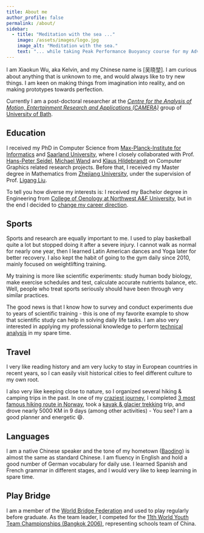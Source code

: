 ```yaml
---
title: About me
author_profile: false
permalink: /about/
sidebar:
  - title: "Meditation with the sea ..."
    image: /assets/images/logo.jpg
    image_alt: "Meditation with the sea."
    text: "... while taking Peak Performance Buoyancy course for my Advanced Open Water Diver certification."
---
```

I am Xiaokun Wu, aka Kelvin, and my Chinese name is [吴晓堃].
I am curious about anything that is unknown to me, and would always like to try new things.
I am keen on making things from imagination into reality, and on making prototypes towards perfection.

Currently I am a post-doctoral researcher at the [*Centre for the Analysis of Motion, Entertainment Research and Applications (CAMERA)*](https://www.camera.ac.uk/) group of [University of Bath](https://www.bath.ac.uk/).

## Education
I received my PhD in Computer Science from [Max-Planck-Institute for Informatics](https://www.mpi-inf.mpg.de/departments/computer-graphics/) and [Saarland University](https://www.uni-saarland.de/en/home.html), where I closely collaborated with Prof. [Hans-Peter Seidel](https://people.mpi-inf.mpg.de/~hpseidel/), [Michael Wand](http://www.staff.uni-mainz.de/wandm/) and [Klaus Hildebrandt](https://graphics.tudelft.nl/~klaus/) on Computer Graphics related research projects.
Before that, I received my Master degree in Mathematics from [Zhejiang University](http://www.zju.edu.cn/english/), under the supervision of Prof. [Ligang Liu](http://staff.ustc.edu.cn/~lgliu/).

To tell you how diverse my interests is: I received my Bachelor degree in Engineering from [College of Oenology at Northwest A&F University](http://wine.nwsuaf.edu.cn/), but in the end I decided to [change my career direction](/pages/about/why-not-wine).

## Sports
Sports and research are equally important to me. I used to play basketball quite a lot but stopped doing it after a severe injury.
I cannot walk as normal for nearly one year, then I learned Latin American dances and Yoga later for better recovery.
I also kept the habit of going to the gym daily since 2010, mainly focused on weightlifting training.

My training is more like scientific experiments: study human body biology, make exercise schedules and test, calculate accurate nutrients balance, etc.
Well, people who treat sports seriously should have been through very similar practices.

The good news is that I know how to survey and conduct experiments due to years of scientific training - this is one of my favorite example to show that scientific study can help in solving daily life tasks.
I am also very interested in applying my professional knowledge to perform [technical analysis](/pages/about/clean_openpose.mp4) in my spare time.

## Travel
I very like reading history and am very lucky to stay in European countries in recent years, so I can easily visit historical cities to feel different culture to my own root.

I also very like keeping close to nature, so I organized several hiking & camping trips in the past.
In one of my [craziest journey](https://drive.google.com/open?id=1PY-qpkwEc0V5hBueDGillzdWZcw&usp=sharing), I completed [3 most famous hiking route in Norway](/pages/about/norway_rocks.jpg), took a [kayak & glacier trekking](/pages/about/glacier_kayak.jpg) trip, and drove nearly 5000 KM in 9 days (among other activities) - You see? I am a good planner and energetic :smile:.

## Languages
I am a native Chinese speaker and the tone of my hometown ([Baoding](https://en.wikipedia.org/wiki/Baoding)) is almost the same as standard Chinese. I am fluency in English and hold a good number of German vocabulary for daily use.
I learned Spanish and French grammar in different stages, and I would very like to keep learning in spare time.

## Play Bridge
I am a member of the [World Bridge Federation](http://www.worldbridge.org/) and used to play regularly before graduate.
As the team leader, I competed for the [11th World Youth Team Championships (Bangkok 2006)](http://www.worldbridge.org/people/person/?x?qryid=24297), representing schools team of China.
